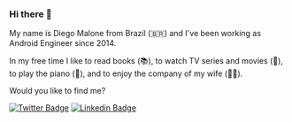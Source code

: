 ### Hi there 👋

My name is Diego Malone from Brazil (🇧🇷) and I've been working as Android Engineer since 2014.

In my free time I like to read books (📚), to watch TV series and movies (🍿), to play the piano (🎹), and to enjoy the company of my wife (👫🏻).

Would you like to find me?

[![Twitter Badge](https://img.shields.io/badge/-Twitter-1ca0f1?style=flat-square&labelColor=1ca0f1&logo=twitter&logoColor=white&link=https://twitter.com/diegomalone)](https://twitter.com/diegomalone)
[![Linkedin Badge](https://img.shields.io/badge/-LinkedIn-blue?style=flat-square&logo=Linkedin&logoColor=white&link=https://www.linkedin.com/in/diegomalone)](https://www.linkedin.com/in/diegomalone)
